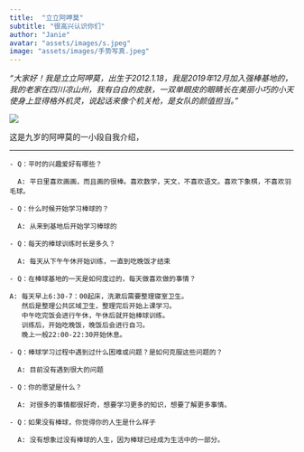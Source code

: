 ```yaml
---
title:  "立立阿呷莫"
subtitle: "很高兴认识你们"
author: "Janie"
avatar: "assets/images/s.jpeg"
image: "assets/images/手势写真.jpeg"
---
```

 *“大家好！我是立立阿呷莫，出生于2012.1.18，我是2019年12月加入强棒基地的，我的老家在四川凉山州，我有白白的皮肤，一双单眼皮的眼睛长在美丽小巧的小天使身上显得格外机灵，说起话来像个机关枪，是女队的颜值担当。”*
 
![](https://tva1.sinaimg.cn/large/e6c9d24ely1gojqqyvsy7j20k00dc7wh.jpg)

这是九岁的阿呷莫的一小段自我介绍，

***
    - Q：平时的兴趣爱好有哪些？

      A: 平日里喜欢画画，而且画的很棒。喜欢数学，天文，不喜欢语文。喜欢下象棋，不喜欢羽毛球。

    - Q：什么时候开始学习棒球的？
  
      A: 从来到基地后开始学习棒球的

    - Q：每天的棒球训练时长是多久？

      A: 每天从下午午休开始训练，一直到吃晚饭才结束

    - Q：在棒球基地的一天是如何度过的，每天做喜欢做的事情？
    
    A: 每天早上6:30-7：00起床，洗漱后需要整理寝室卫生。
       然后是整理公共区域卫生，整理完后开始上课学习。
       中午吃完饭会进行午休，午休后就开始棒球训练。
       训练后，开始吃晚饭，晚饭后会进行自习。
       晚上一般22:00-22:30开始休息。

    - Q：棒球学习过程中遇到过什么困难或问题？是如何克服这些问题的？

      A: 目前没有遇到很大的问题

    - Q：你的愿望是什么？
      
      A: 对很多的事情都很好奇，想要学习更多的知识，想要了解更多事情。

    - Q：如果没有棒球，你觉得你的人生是什么样子

      A: 没有想象过没有棒球的人生，因为棒球已经成为生活中的一部分。

